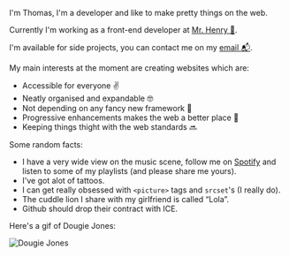 I'm Thomas, I'm a developer and like to make pretty things on the web.

Currently I'm working as a front-end developer at [Mr. Henry 🏀](https://www.mrhenry.be/).

I'm available for side projects, you can contact me on my [email 📬](mailto:info@thomasverleye.be).

My main interests at the moment are creating websites which are:
- Accessible for everyone ✌️
- Neatly organised and expandable 🤓
- Not depending on any fancy new framework 💊
- Progressive enhancements makes the web a better place 🌈
- Keeping things thight with the web standards 🔜

Some random facts:
- I have a very wide view on the music scene, follow me on [Spotify](https://open.spotify.com/user/116726019?si=u73R7xvsTLWo0lmlH2suBw) and listen to some of my playlists (and please share me yours).
- I've got alot of tattoos.
- I can get really obsessed with `<picture>` tags and `srcset`'s (I really do).
- The cuddle lion I share with my girlfriend is called “Lola”.
- Github should drop their contract with ICE.

Here's a gif of Dougie Jones:

![Dougie Jones](https://media.giphy.com/media/3ohhwr556DweYCCUAU/giphy.gif)
